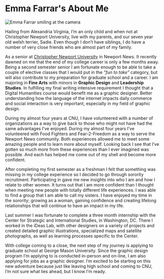 # Emma Farrar's About Me

![Emma Farrar smiling at the camera](https://Emma-Farrar.github.io/Emma-Farrar/images/Profile.jpeg)

Hailing from Alexandria Virginia, I’m an only child and when not at Christopher Newport University, live with my parents, and our seven year old welsh terrier, Sadie. Even though I don’t have siblings, I do have a number of very close friends who are almost part of my family. 

As a senior at [Christopher Newport University](https://cnu.edu/) in Newport News. It recently dawned on me that the end of my college career is only a few months away. Being a second semester senior I am fortunate enough to be able to take a couple of elective classes that I would put in the *“fun to take”* category, but will also contribute to my preparation for graduate school and a career. I am majoring in **Fine Arts** with minors in **Graphic Design** and **Leadership Studies**. In fulfilling my final writing intensive requirement I thought that a Digital Humanities course would benefit me as a graphic designer. Better understanding how the language of the internet impacts daily commerce and social interaction is very important, especially in my field of graphic design. 

During my almost four years at CNU, I have volunteered with a number of organizations as a way to give back to those who might not have had the same advantages I’ve enjoyed. During my almost four years I’ve volunteered with Food Fighters and Fear-2-Freedom as a way to serve the Newport News community. Both experiences allowed me to meet some amazing people and to learn more about myself. Looking back I see that I’ve gotten so much more from these experiences than I ever imagined was possible. And each has helped me come out of my shell and become more confident.

After completing my first semester as a freshman I felt that something was missing in my college experience so I decided to go through sorority recruitment. Participating in gave me new insights into who I am and how I relate to other women. It turns out that I am more confident than I thought when meeting new people with totally different life experiences. I was able to find a group that I am able to call my sisters. I have enjoyed my time in the sorority; growing as a woman, gaining confidence and creating lifelong relationships that will continue to have an impact in my life. 

Last summer I was fortunate to complete a three month internship with the Center for Strategic and International Studies, in Washington, DC. There I worked in the iDeas Lab, with other designers on a variety of projects and created detailed graphic illustrations, specialized maps and satellite photographs, as well as learning processes specific to the Center.

With college coming to a close, the next step of my journey is applying to graduate school  at George Mason University. Since the graphic design program I’m applying to is conducted in-person and on-line, I am also applying for jobs as a graphic designer.  I’m excited to be starting on this new adventure because just like leaving high school and coming to CNU, I’m not sure what lies ahead, but I know I’m ready. 
